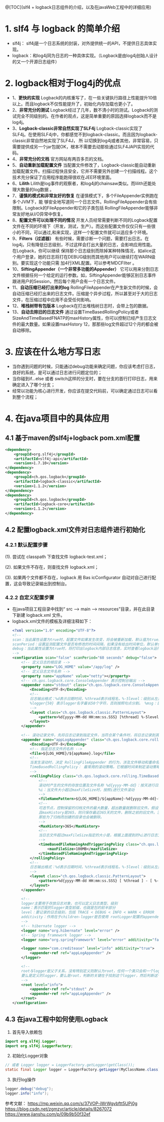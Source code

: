 ﻿@[TOC](slf4 + logback日志组件的介绍，以及在javaWeb工程中的详细应用)
# 1. slf4 与 logback 的简单介绍
* slf4j： slf4j是一个日志系统的封装，对外提供统一的API，不提供日志具体实现。
* logback：和log4j同为日志的一种具体实现。（Logback是由log4j创始人设计的又一个开源日志组件）
# 2. logback相对于log4j的优点
 * 1、**更快的实现**  Logback的内核重写了，在一些关键执行路径上性能提升10倍以上。而且logback不仅性能提升了，初始化内存加载也更小了。
 * 2、**非常充分的测试**  Logback经过了几年，数不清小时的测试。Logback的测试完全不同级别的。在作者的观点，这是简单重要的原因选择logback而不是log4j。
* 3、**Logback-classic非常自然实现了SLF4j**    Logback-classic实现了 SLF4j。在使用SLF4j中，你都感觉不到logback-classic。而且因为logback-classic非常自然地实现了SLF4J，  所 以切换到log4j或者其他，非常容易，只需要提供成另一个jar包就OK，根本不需要去动那些通过SLF4JAPI实现的代码。
* 4、**非常充分的文档**  官方网站有两百多页的文档。
* 5、**自动重新加载配置文件**  当配置文件修改了，Logback-classic能自动重新加载配置文件。扫描过程快且安全，它并不需要另外创建一个扫描线程。这个技术充分保证了应用程序能跑得很欢在JEE环境里面。
* 6、**Lilith**   Lilith是log事件的观察者，和log4j的chainsaw类似。而lilith还能处理大数量的log数据 。
* 7、**谨慎的模式和非常友好的恢复**  在谨慎模式下，多个FileAppender实例跑在多个JVM下，能 够安全地写道同一个日志文件。RollingFileAppender会有些限制。Logback的FileAppender和它的子类包括 RollingFileAppender能够非常友好地从I/O异常中恢复。
* 8、**配置文件可以处理不同的情况**   开发人员经常需要判断不同的Logback配置文件在不同的环境下（开发，测试，生产）。而这些配置文件仅仅只有一些很小的不同，可以通过,和来实现，这样一个配置文件就可以适应多个环境。
* 9、**Filters（过滤器）**  有些时候，需要诊断一个问题，需要打出日志。在log4j，只有降低日志级别，不过这样会打出大量的日志，会影响应用性能。在Logback，你可以继续 保持那个日志级别而除掉某种特殊情况，如alice这个用户登录，她的日志将打在DEBUG级别而其他用户可以继续打在WARN级别。要实现这个功能只需 加4行XML配置。可以参考MDCFIlter 。
* 10、**SiftingAppender（一个非常多功能的Appender）**  它可以用来分割日志文件根据任何一个给定的运行参数。如，SiftingAppender能够区别日志事件跟进用户的Session，然后每个用户会有一个日志文件。
* 11、**自动压缩已经打出来的log**  RollingFileAppender在产生新文件的时候，会自动压缩已经打出来的日志文件。压缩是个异步过程，所以甚至对于大的日志文件，在压缩过程中应用不会受任何影响。
* 12、**堆栈树带有包版本**  Logback在打出堆栈树日志时，会带上包的数据。
* 13、**自动去除旧的日志文件**  通过设置TimeBasedRollingPolicy或者SizeAndTimeBasedFNATP的maxHistory属性，你可以控制已经产生日志文件的最大数量。如果设置maxHistory 12，那那些log文件超过12个月的都会被自动移除。
# 3. 应该在什么地方写日志
* 当你遇到问题的时候，只能通过debug功能来确定问题，你应该考虑打日志，良好的系统，是可以通过日志进行问题定位的；
* 当你碰到if…else 或者 switch这样的分支时，要在分支的首行打印日志，用来确定进入了哪个分支；
* 经常以功能为核心进行开发，你应该在提交代码前，可以确定通过日志可以看到整个流程；
# 4. 在java项目中的具体应用
## 4.1 基于maven的slf4j+logback pom.xml配置
```xml
<dependency>
    <groupId>org.slf4j</groupId>
    <artifactId>slf4j-api</artifactId>
    <version>1.7.10</version>
</dependency>
<dependency>
    <groupId>ch.qos.logback</groupId>
    <artifactId>logback-classic</artifactId>
    <version>1.1.2</version>
</dependency>
<dependency>
    <groupId>ch.qos.logback</groupId>
    <artifactId>logback-core</artifactId>
    <version>1.1.2</version>
</dependency>
```
## 4.2 配置logback.xml文件对日志组件进行初始化
### 4.2.1 默认配置步骤
 (1). 尝试在 classpath 下查找文件 logback-test.xml；

 (2). 如果文件不存在，则查找文件 logback.xml；

 (3). 如果两个文件都不存在，logback 用 Bas icConfigurator 自动对自己进行配置，这会导致记录输出到控制台。
 ### 4.2.2 自定义配置步骤
 * 在java项目工程目录中找到“ src --> main --> resources”目录，并在此目录下新建 logback.xml 文件。
 * logback.xml文件的模板及详细注释如下：
	```xml
	<?xml version="1.0" encoding="UTF-8"?>
	<!--
	scan：当此属性设置为true时，配置文件如果发生改变，将会被重新加载，默认值为true。
	scanPeriod：设置监测配置文件是否有修改的时间间隔，如果没有给出时间单位，默认单位是毫秒当scan为true时，此属性生效。默认的时间间隔为1分钟。
	debug：当此属性设置为true时，将打印出logback内部日志信息，实时查看logback运行状态。默认值为false。
	-->
	<configuration scan="false" scanPeriod="60 seconds" debug="false">
	    <!-- 定义日志的根目录 -->
	    <property name="LOG_HOME" value="/app/log" />
	    <!-- 定义日志文件名称 -->
	    <property name="appName" value="netty"></property>
	    <!-- ch.qos.logback.core.ConsoleAppender 表示控制台输出 -->
	    <appender name="stdout" class="ch.qos.logback.core.ConsoleAppender">
	        <Encoding>UTF-8</Encoding>
	        <!--
	        日志输出格式：%d表示日期时间，%thread表示线程名，%-5level：级别从左显示5个字符宽度
	        %logger{50} 表示logger名字最长50个字符，否则按照句点分割。 %msg：日志消息，%n是换行符
	        -->
	        <layout class="ch.qos.logback.classic.PatternLayout">
	            <pattern>%d{yyyy-MM-dd HH:mm:ss.SSS} [%thread] %-5level %logger{50} - %msg%n</pattern>
	        </layout>
	    </appender>
	    
	    <!-- 滚动记录文件，先将日志记录到指定文件，当符合某个条件时，将日志记录到其他文件 -->  
	    <appender name="appLogAppender" class="ch.qos.logback.core.rolling.RollingFileAppender">
	        <Encoding>UTF-8</Encoding>
	        <!-- 指定日志文件的名称 -->  
	        <file>${LOG_HOME}/${appName}.log</file>
	        <!--
	        当发生滚动时，决定 RollingFileAppender 的行为，涉及文件移动和重命名
	        TimeBasedRollingPolicy： 最常用的滚动策略，它根据时间来制定滚动策略，既负责滚动也负责出发滚动。
	        -->
	        <rollingPolicy class="ch.qos.logback.core.rolling.TimeBasedRollingPolicy">
	            <!--
	            滚动时产生的文件的存放位置及文件名称 %d{yyyy-MM-dd}：按天进行日志滚动 
	            %i：当文件大小超过maxFileSize时，按照i进行文件滚动
	            -->
	            <fileNamePattern>${LOG_HOME}/${appName}-%d{yyyy-MM-dd}-%i.log</fileNamePattern>
	            <!-- 
	            可选节点，控制保留的归档文件的最大数量，超出数量就删除旧文件。假设设置每天滚动，
	            且maxHistory是365，则只保存最近365天的文件，删除之前的旧文件。注意，删除旧文件是，
	            那些为了归档而创建的目录也会被删除。
	            -->
	            <MaxHistory>365</MaxHistory>
	            <!-- 
	            当日志文件超过maxFileSize指定的大小是，根据上面提到的%i进行日志文件滚动 注意此处配置SizeBasedTriggeringPolicy是无法实现按文件大小进行滚动的，必须配置timeBasedFileNamingAndTriggeringPolicy
	            -->
	            <timeBasedFileNamingAndTriggeringPolicy class="ch.qos.logback.core.rolling.SizeAndTimeBasedFNATP">
	                <maxFileSize>100MB</maxFileSize>
	            </timeBasedFileNamingAndTriggeringPolicy>
	        </rollingPolicy>
	        <!--
	        日志输出格式：%d表示日期时间，%thread表示线程名，%-5level：级别从左显示5个字符宽度 %logger{50} 表示logger名字最长50个字符，否则按照句点分割。 %msg：日志消息，%n是换行符
	        -->     
	        <layout class="ch.qos.logback.classic.PatternLayout">
	            <pattern>%d{yyyy-MM-dd HH:mm:ss.SSS} [ %thread ] - [ %-5level ] [ %logger{50} : %line ] - %msg%n</pattern>
	        </layout>
	    </appender>
	
	    <!-- 
	    logger主要用于存放日志对象，也可以定义日志类型、级别
	    name：表示匹配的logger类型前缀，也就是包的前半部分
	    level：要记录的日志级别，包括 TRACE < DEBUG < INFO < WARN < ERROR
	    additivity：作用在于children-logger是否使用 rootLogger配置的appender进行输出，false：表示只用当前logger的appender-ref，true：表示当前logger的appender-ref和rootLogger的appender-ref都有效
	    -->
	    <!-- hibernate logger -->
	    <logger name="org.hibernate" level="error" />
	    <!-- Spring framework logger -->
	    <logger name="org.springframework" level="error" additivity="false"></logger>
	
	    <logger name="com.creditease" level="info" additivity="true">
	        <appender-ref ref="appLogAppender" />
	    </logger>
	
	    <!-- 
	    root与logger是父子关系，没有特别定义则默认为root，任何一个类只会和一个logger对应，
	    要么是定义的logger，要么是root，判断的关键在于找到这个logger，然后判断这个logger的appender和level。 
	    -->
	    <root level="info">
	        <appender-ref ref="stdout" />
	        <appender-ref ref="appLogAppender" />
	    </root>
	</configuration> 
	```
## 4.3 在java工程中如何使用Logback
1. 首先导入依赖包
```java
import org.slf4j.Logger;
import org.slf4j.LoggerFactory;
```
2. 初始化Logger对象
```java
// 或者 Logger logger = LoggerFactory.getLogger(getClass());
static final Logger logger = LoggerFactory.getLogger(MyClassName.class);
```
3. 执行log操作
```java
logger.debug("debug");
logger.info("info");
```
参考文献：
https://mp.weixin.qq.com/s/37VOP-iWrWgvbftt5UPj0g
https://blog.csdn.net/zgmzyr/article/details/8267072
https://www.jianshu.com/p/09b9b50f32ef
